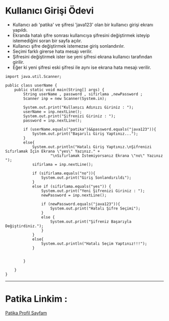 # Kullanıcı Girişi Ödevi
- Kullanıcı adı 'patika' ve şifresi 'java123' olan bir kullanıcı girişi ekranı yapıldı. 
- Ekranda hatalı şifre sonrası kullanıcıya şifresini değiştirmek isteyip istemediğini soran bir sayfa açılır.
- Kullanıcı şifre değiştirmek istemezse giriş sonlandırılır.
- Seçimi farklı girerse hata mesajı verilir.
- Şifresini değiştirmek ister ise yeni şifresi ekrana kullanıcı tarafından girilir.
- Eğer ki yeni şifresi eski şifresi ile aynı ise ekrana hata mesajı verilir. 

```
import java.util.Scanner;

public class userName {
    public static void main(String[] args) {
        String userName , password , sifirlama ,newPassword ;
        Scanner inp = new Scanner(System.in);

        System.out.print("Kullanıcı Adınızı Giriniz : ");
        userName = inp.nextLine();
        System.out.print("Şifrenizi Giriniz : ");
        password = inp.nextLine();

        if (userName.equals("patika")&&password.equals("java123")){
            System.out.print("Başarılı Giriş Yaptınız...");
        }
        else{
            System.out.println("Hatalı Giriş Yaptınız.\nŞifrenizi Sıfırlamak İçin Ekrana \"yes\" Yazınız." +
                    "\nSıfırlamak İstemiyorsanız Ekrana \"no\" Yazınız ");
            sifirlama = inp.nextLine();

            if (sifirlama.equals("no")){
                System.out.print("Giriş Sonlandırıldı");
            }
            else if (sifirlama.equals("yes")) {
                System.out.print("Yeni Şifrenizi Giriniz : ");
                newPassword = inp.nextLine();

                if (newPassword.equals("java123")){
                    System.out.print("Hatalı Şifre Seçimi");
                }
                else {
                    System.out.print("Şifreniz Başarıyla Değiştirdiniz.");
                }
            }
            else{
                System.out.println("Hatalı Seçim Yaptınız!!!");
            }


        }

    }
}

```
---
# Patika Linkim :
<a href='https://app.patika.dev/krblttrkn'>Patika Profil Sayfam</a>